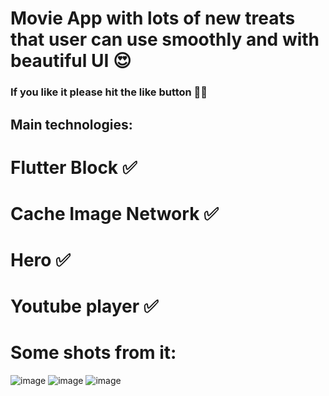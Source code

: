 # Movie App with lots of new treats that user can use smoothly and with beautiful UI 😍

### If you like it please hit the like button 👍🏻

## Main technologies:

# Flutter Block ✅
# Cache Image Network ✅
# Hero ✅
# Youtube player ✅

# Some shots from it:

![image](https://user-images.githubusercontent.com/65494864/188282780-47594160-00fd-47f8-8fa6-249e1e886395.png)
![image](https://user-images.githubusercontent.com/65494864/188282792-10238fbc-1c02-46ab-a0eb-1d2cc8fc6203.png)
![image](https://user-images.githubusercontent.com/65494864/188282803-76962768-836b-48e3-bacb-a8aa1dc5d595.png)
